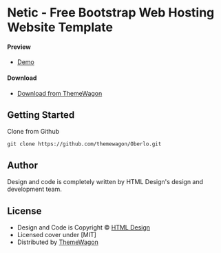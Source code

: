 # Netic - Free Bootstrap Web Hosting Website Template

#### Preview

 - [Demo](https://themewagon.github.io/Oberlo/)

#### Download
 - [Download from ThemeWagon](https://themewagon.com/themes/oberlo/)
 
 
## Getting Started

Clone from Github 
```
git clone https://github.com/themewagon/Oberlo.git
```

## Author

Design and code is completely written by HTML Design's design and development team.  


## License

 - Design and Code is Copyright &copy; [HTML Design](https://html.design/)
 - Licensed cover under [MIT]
 - Distributed by [ThemeWagon](https://themewagon.com)


